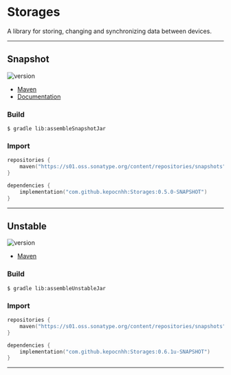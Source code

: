 # Storages
A library for storing, changing and synchronizing data between devices.

---

## Snapshot

![version](https://img.shields.io/static/v1?label=version&message=0.5.0-SNAPSHOT&labelColor=212121&color=2962ff&style=flat)

- [Maven](https://s01.oss.sonatype.org/content/repositories/snapshots/com/github/kepocnhh/Storages/0.5.0-SNAPSHOT)
- [Documentation](https://StanleyProjects.github.io/Storages/doc/0.5.0-SNAPSHOT)

### Build
```
$ gradle lib:assembleSnapshotJar
```

### Import
```kotlin
repositories {
    maven("https://s01.oss.sonatype.org/content/repositories/snapshots")
}

dependencies {
    implementation("com.github.kepocnhh:Storages:0.5.0-SNAPSHOT")
}
```

---

## Unstable

![version](https://img.shields.io/static/v1?label=version&message=0.6.1u-SNAPSHOT&labelColor=212121&color=2962ff&style=flat)

- [Maven](https://s01.oss.sonatype.org/content/repositories/snapshots/com/github/kepocnhh/Storages/0.6.1u-SNAPSHOT)

### Build
```
$ gradle lib:assembleUnstableJar
```

### Import
```kotlin
repositories {
    maven("https://s01.oss.sonatype.org/content/repositories/snapshots")
}

dependencies {
    implementation("com.github.kepocnhh:Storages:0.6.1u-SNAPSHOT")
}
```

---

